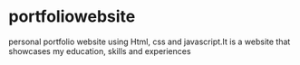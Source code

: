 # portfoliowebsite
personal portfolio website using Html, css and javascript.It is a website that showcases my education, skills and experiences

